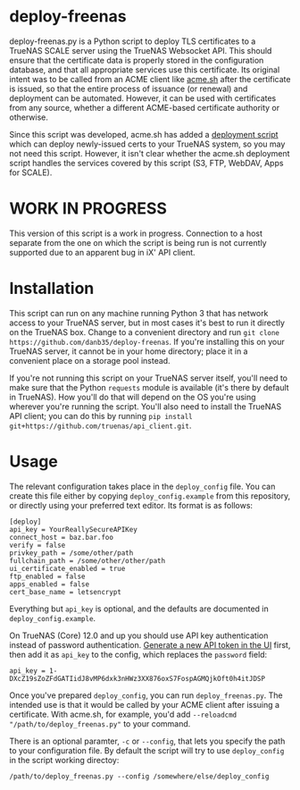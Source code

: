# deploy-freenas

deploy-freenas.py is a Python script to deploy TLS certificates to a TrueNAS SCALE server using the TrueNAS Websocket API.  This should ensure that the certificate data is properly stored in the configuration database, and that all appropriate services use this certificate.  Its original intent was to be called from an ACME client like [acme.sh](https://github.com/acmesh-official/acme.sh) after the certificate is issued, so that the entire process of issuance (or renewal) and deployment can be automated.  However, it can be used with certificates from any source, whether a different ACME-based certificate authority or otherwise.

Since this script was developed, acme.sh has added a [deployment script](https://github.com/acmesh-official/acme.sh/wiki/deployhooks#25-deploy-the-cert-on-truenas-core-server) which can deploy newly-issued certs to your TrueNAS system, so you may not need this script.  However, it isn't clear whether the acme.sh deployment script handles the services covered by this script (S3, FTP, WebDAV, Apps for SCALE).

# WORK IN PROGRESS
This version of this script is a work in progress.  Connection to a host separate from the one on which the script is being run is not currently supported due to an apparent bug in iX' API client.

# Installation
This script can run on any machine running Python 3 that has network access to your TrueNAS server, but in most cases it's best to run it directly on the TrueNAS box.  Change to a convenient directory and run `git clone https://github.com/danb35/deploy-freenas`.  If you're installing this on your TrueNAS server, it cannot be in your home directory; place it in a convenient place on a storage pool instead.

If you're not running this script on your TrueNAS server itself, you'll need to make sure that the Python `requests` module is available (it's there by default in TrueNAS).  How you'll do that will depend on the OS you're using wherever you're running the script.  You'll also need to install the TrueNAS API client; you can do this by running `pip install git+https://github.com/truenas/api_client.git`.

# Usage

The relevant configuration takes place in the `deploy_config` file.  You can create this file either by copying `deploy_config.example` from this repository, or directly using your preferred text editor.  Its format is as follows:

```
[deploy]
api_key = YourReallySecureAPIKey
connect_host = baz.bar.foo
verify = false
privkey_path = /some/other/path
fullchain_path = /some/other/other/path
ui_certificate_enabled = true
ftp_enabled = false
apps_enabled = false
cert_base_name = letsencrypt
```

Everything but `api_key` is optional, and the defaults are documented in `deploy_config.example`.

On TrueNAS (Core) 12.0 and up you should use API key authentication instead of password authentication.
[Generate a new API token in the UI](https://www.truenas.com/docs/hub/additional-topics/api/#creating-api-keys) first, then add it as `api_key` to the config, which replaces the `password` field:
```
api_key = 1-DXcZ19sZoZFdGATIidJ8vMP6dxk3nHWz3XX876oxS7FospAGMQjkOft0h4itJDSP
```

Once you've prepared `deploy_config`, you can run `deploy_freenas.py`.  The intended use is that it would be called by your ACME client after issuing a certificate.  With acme.sh, for example, you'd add `--reloadcmd "/path/to/deploy_freenas.py"` to your command.

There is an optional paramter, `-c` or `--config`, that lets you specify the path to your configuration file. By default the script will try to use `deploy_config` in the script working directoy:

```
/path/to/deploy_freenas.py --config /somewhere/else/deploy_config
```
